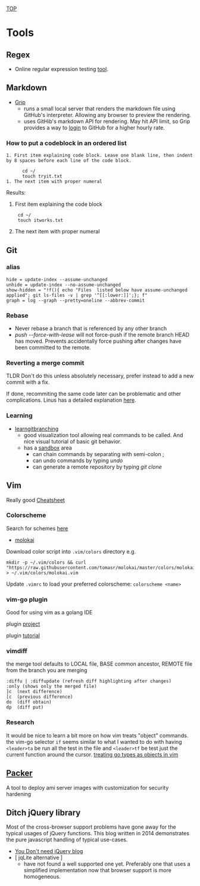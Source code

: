 [TOP](README.md)
# Tools
## Regex
* Online regular expression testing [tool](https://regex101.com/).

## Markdown
* [Grip](https://github.com/joeyespo/grip)
	* runs a small local server that renders the markdown file using GitHub's interpreter. Allowing any browser to preview the rendering.
	* uses GitHib's markdown API for rendering. May hit API limit, so Grip provides a way to [login](https://github.com/joeyespo/grip#access) to GitHub for a higher hourly rate.
### How to put a codeblock in an ordered list
```
1. First item explaining code block. Leave one blank line, then indent by 8 spaces before each line of the code block.

      cd ~/
      touch tryit.txt
1. The next item with proper numeral
```

Results:

1. First item explaining the code block

        cd ~/
        touch itworks.txt
1. The next item with proper numeral
## Git
### alias
```
hide = update-index --assume-unchanged
unhide = update-index --no-assume-unchanged
show-hidden = "!f(){ echo "Files  listed below have assume-unchanged applied"; git ls-files -v | grep '^[[:lower:]]';}; f"
graph = log --graph --pretty=oneline --abbrev-commit
```
### Rebase
* Never rebase a branch that is referenced by any other branch
* *push --force-with-lease* will not force-push if the remote branch HEAD has moved. Prevents accidentally force pushing after changes have been committed to the remote.

### Reverting a merge commit
TLDR Don't do this unless absolutely necessary, prefer instead to add a new commit with a fix. 

If done, recommiting the same code later can be problematic and other complications. Linus has a detailed explanation [here](https://github.com/git/git/blob/master/Documentation/howto/revert-a-faulty-merge.txt).

### Learning
* [learngitbranching](https://learngitbranching.js.org)
	* good visualization tool allowing real commands to be called. And nice visual tutorial of basic git behavior.
	* has a [sandbox](https://learngitbranching.js.org/?NODEMO) area
		* can chain commands by separating with semi-colon ;
		* can undo commands by typing *undo*
		* can generate a remote repository by typing *git clone*

## Vim

Really good [Cheatsheet](http://www.viemu.com/a_vi_vim_graphical_cheat_sheet_tutorial.html)

### Colorscheme
Search for schemes [here](https://vimcolorschemes.com/)
* [molokai](https://github.com/tomasr/molokai/blob/master/colors/molokai.vim)

Download color script into ```.vim/colors``` directory
e.g.
```
mkdir -p ~/.vim/colors && curl "https://raw.githubusercontent.com/tomasr/molokai/master/colors/molokai.vim" > ~/.vim/colors/molokai.vim
```

Update ```.vimrc``` to load your preferred colorscheme: ```colorscheme <name>```

### vim-go plugin
Good for using vim as a golang IDE

plugin [project](https://github.com/fatih/vim-go#install)

plugin [tutorial](https://github.com/fatih/vim-go/wiki)

### vimdiff
the merge tool defaults to LOCAL file, BASE common ancestor, REMOTE file from the branch you are merging
```
:diffu | :diffupdate (refresh diff highlighting after changes)
:only (shows only the merged file)
]c	(next difference)
[c	(previous difference)
do	(diff obtain)
dp	(diff put)
```

### Research
It would be nice to learn a bit more on how vim treats "object" commands. the vim-go selector ```if``` seems similar to what I wanted to do with having ```<leader>ta``` be run all the test in the file and ```<leader>tf``` be test just the current function around the cursor. [treating go types as objects in vim](https://medium.com/@farslan/treating-go-types-as-objects-in-vim-ed6b3fad9287#.45q2rtqgf)

## [Packer](https://www.packer.io/security.html)
A tool to deploy ami server images with customization for security hardening

## Ditch jQuery library
Most of the cross-browser support problems have gone away for the typical usages of jQuery functions. This blog written in 2014 demonstrates the pure javascript handling of typical use-cases.
* [You Don't need jQuery blog](https://blog.garstasio.com/you-dont-need-jquery/)
* &#91; jqLite alternative &#93;
	* have not found a well supported one yet. Preferably one that uses a simplified implementation now that browser support is more homogeneous.
